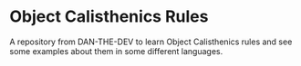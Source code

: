# Object Calisthenics Rules
A repository from DAN-THE-DEV to learn Object Calisthenics rules and see some examples about them in some different languages.

